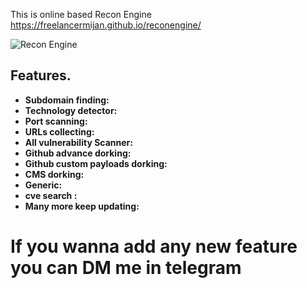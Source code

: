 This is online based Recon Engine https://freelancermijan.github.io/reconengine/

<img src="./images/recon-engine.png" alt="Recon Engine">

## Features. 

- **Subdomain finding:**
- **Technology detector:**
- **Port scanning:**
- **URLs collecting:**
- **All vulnerability Scanner:**
- **Github advance dorking:**
- **Github custom payloads dorking:**
- **CMS dorking:**
- **Generic:**
- **cve search :**
- **Many more keep updating:**

# If you wanna add any new feature you can DM me in telegram
